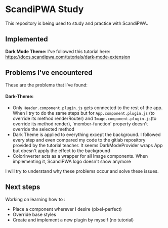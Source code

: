 # ScandiPWA Study

This repository is being used to study and practice with ScandiPWA.


## Implemented

<b>Dark Mode Theme: </b> I've followed this tutorial here: https://docs.scandipwa.com/tutorials/dark-mode-extension


## Problems I've encountered

These are the problems that I've found: 

#### Dark-Theme:

<ul>
  <li>Only <code>Header.component.plugin.js</code> gets connected to the rest of the app. When I try to do the same steps but for <code>App.component.plugin.js</code> (to override its method renderRouter) and <code>Image.component.plugin.js</code>(to override its method render), 'member-function' property doesn't override the selected method</li>
    <li>Dark Theme is applied to everything except the background. I followed every step and even compared my code to the gitlab repository provided by the tutorial teacher. It seems DarkModeProvider wraps App but doesn't apply the effect to the background</li>
  <li>ColorInverter acts as a wrapper for all Image components. When implementing it, ScandiPWA logo doesn't show anymore</li>
</ul>

I will try to understand why these problems occur and solve these issues.

## Next steps
Working on learning how to :

<ul>
  <li>Place a component wherever I desire (pixel-perfect)</li>
  <li>Override base styles</li>
  <li>Create and implement a new plugin by myself (no tutorial)</li>
</ul>


